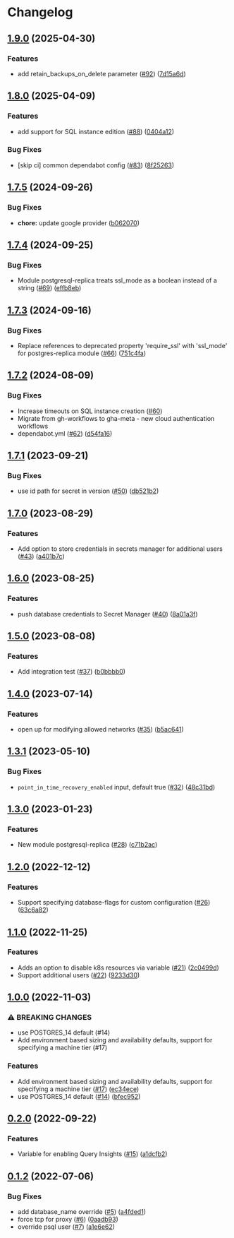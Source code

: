 # Changelog

## [1.9.0](https://github.com/entur/terraform-google-sql-db/compare/v1.8.0...v1.9.0) (2025-04-30)


### Features

* add retain_backups_on_delete parameter ([#92](https://github.com/entur/terraform-google-sql-db/issues/92)) ([7d15a6d](https://github.com/entur/terraform-google-sql-db/commit/7d15a6d421456c874c691fbb801a3b6d61f4c212))

## [1.8.0](https://github.com/entur/terraform-google-sql-db/compare/v1.7.5...v1.8.0) (2025-04-09)


### Features

* add support for SQL instance edition ([#88](https://github.com/entur/terraform-google-sql-db/issues/88)) ([0404a12](https://github.com/entur/terraform-google-sql-db/commit/0404a120a163e5df9775dba6329f43e9f39943e8))


### Bug Fixes

* [skip ci] common dependabot config ([#83](https://github.com/entur/terraform-google-sql-db/issues/83)) ([8f25263](https://github.com/entur/terraform-google-sql-db/commit/8f252630d3bdbe816963135ae69f7c82b4765523))

## [1.7.5](https://github.com/entur/terraform-google-sql-db/compare/v1.7.4...v1.7.5) (2024-09-26)


### Bug Fixes

* **chore:** update google provider ([b062070](https://github.com/entur/terraform-google-sql-db/commit/b06207080d95aa80cf7c7c448d78f8c1bba170d2))

## [1.7.4](https://github.com/entur/terraform-google-sql-db/compare/v1.7.3...v1.7.4) (2024-09-25)


### Bug Fixes

* Module postgresql-replica treats ssl_mode as a boolean instead of a string ([#69](https://github.com/entur/terraform-google-sql-db/issues/69)) ([effb8eb](https://github.com/entur/terraform-google-sql-db/commit/effb8ebf3caa89052a53a76b7843f8e387d6d29e))

## [1.7.3](https://github.com/entur/terraform-google-sql-db/compare/v1.7.2...v1.7.3) (2024-09-16)


### Bug Fixes

* Replace references to deprecated property 'require_ssl' with 'ssl_mode' for postgres-replica module ([#66](https://github.com/entur/terraform-google-sql-db/issues/66)) ([751c4fa](https://github.com/entur/terraform-google-sql-db/commit/751c4fa2439324d9dac157a4952ae74c4e0f3ddc))

## [1.7.2](https://github.com/entur/terraform-google-sql-db/compare/v1.7.1...v1.7.2) (2024-08-09)


### Bug Fixes

* Increase timeouts on SQL instance creation ([#60](https://github.com/entur/terraform-google-sql-db/issues/60))
* Migrate from gh-workflows to gha-meta - new cloud authentication workflows
* dependabot.yml ([#62](https://github.com/entur/terraform-google-sql-db/issues/62)) ([d54fa16](https://github.com/entur/terraform-google-sql-db/commit/d54fa16e6264e986df769f8f4312066fc9b4ddc9))
  

## [1.7.1](https://github.com/entur/terraform-google-sql-db/compare/v1.7.0...v1.7.1) (2023-09-21)


### Bug Fixes

* use id path for secret in version ([#50](https://github.com/entur/terraform-google-sql-db/issues/50)) ([db521b2](https://github.com/entur/terraform-google-sql-db/commit/db521b2330eede7e696b23af9982fd440f7fe107))

## [1.7.0](https://github.com/entur/terraform-google-sql-db/compare/v1.6.0...v1.7.0) (2023-08-29)


### Features

* Add option to store credentials in secrets manager for additional users ([#43](https://github.com/entur/terraform-google-sql-db/issues/43)) ([a401b7c](https://github.com/entur/terraform-google-sql-db/commit/a401b7c1ed789fccba73180289a6895956f88d98))

## [1.6.0](https://github.com/entur/terraform-google-sql-db/compare/v1.5.0...v1.6.0) (2023-08-25)


### Features

* push database credentials to Secret Manager ([#40](https://github.com/entur/terraform-google-sql-db/issues/40)) ([8a01a3f](https://github.com/entur/terraform-google-sql-db/commit/8a01a3ff0f9f94f87374ed688887e7269f440265))

## [1.5.0](https://github.com/entur/terraform-google-sql-db/compare/v1.4.0...v1.5.0) (2023-08-08)


### Features

* Add integration test ([#37](https://github.com/entur/terraform-google-sql-db/issues/37)) ([b0bbbb0](https://github.com/entur/terraform-google-sql-db/commit/b0bbbb03b186b44cfc9fb5b57fd2fffbea83e7d5))

## [1.4.0](https://github.com/entur/terraform-google-sql-db/compare/v1.3.1...v1.4.0) (2023-07-14)


### Features

* open up for modifying allowed networks ([#35](https://github.com/entur/terraform-google-sql-db/issues/35)) ([b5ac641](https://github.com/entur/terraform-google-sql-db/commit/b5ac6411dacc2c9a9231ab9f4a2a165b285b0a65))

## [1.3.1](https://github.com/entur/terraform-google-sql-db/compare/v1.3.0...v1.3.1) (2023-05-10)


### Bug Fixes

* `point_in_time_recovery_enabled` input, default true ([#32](https://github.com/entur/terraform-google-sql-db/issues/32)) ([48c31bd](https://github.com/entur/terraform-google-sql-db/commit/48c31bd451ed74d845df55f5b5906a009dca47dc))

## [1.3.0](https://github.com/entur/terraform-google-sql-db/compare/v1.2.0...v1.3.0) (2023-01-23)


### Features

* New module postgresql-replica ([#28](https://github.com/entur/terraform-google-sql-db/issues/28)) ([c71b2ac](https://github.com/entur/terraform-google-sql-db/commit/c71b2ac1df87e6f982759129ae54f33442ecb01e))

## [1.2.0](https://github.com/entur/terraform-google-sql-db/compare/v1.1.0...v1.2.0) (2022-12-12)


### Features

* Support specifying database-flags for custom configuration ([#26](https://github.com/entur/terraform-google-sql-db/issues/26)) ([63c6a82](https://github.com/entur/terraform-google-sql-db/commit/63c6a822b9991617231163e95022973ba343683a))

## [1.1.0](https://github.com/entur/terraform-google-sql-db/compare/v1.0.0...v1.1.0) (2022-11-25)


### Features

* Adds an option to disable k8s resources via variable ([#21](https://github.com/entur/terraform-google-sql-db/issues/21)) ([2c0499d](https://github.com/entur/terraform-google-sql-db/commit/2c0499dbb1d4e100ed6b298d8d1b26a0ab98adc7))
* Support additional users ([#22](https://github.com/entur/terraform-google-sql-db/issues/22)) ([9233d30](https://github.com/entur/terraform-google-sql-db/commit/9233d30e107b0e15fef6da43da6b0cdf7898bd4b))

## [1.0.0](https://github.com/entur/terraform-google-sql-db/compare/v0.2.0...v1.0.0) (2022-11-03)


### ⚠ BREAKING CHANGES

* use POSTGRES_14 default (#14)
* Add environment based sizing and availability defaults, support for specifying a machine tier (#17)

### Features

* Add environment based sizing and availability defaults, support for specifying a machine tier ([#17](https://github.com/entur/terraform-google-sql-db/issues/17)) ([ec34ece](https://github.com/entur/terraform-google-sql-db/commit/ec34ece689229746df0b372765f69afe2afefd2c))
* use POSTGRES_14 default ([#14](https://github.com/entur/terraform-google-sql-db/issues/14)) ([bfec952](https://github.com/entur/terraform-google-sql-db/commit/bfec952b9d9fb70dc838f7eb3d7b0bba3b7b233a))

## [0.2.0](https://github.com/entur/terraform-google-sql-db/compare/v0.1.2...v0.2.0) (2022-09-22)


### Features

* Variable for enabling Query Insights ([#15](https://github.com/entur/terraform-google-sql-db/issues/15)) ([a1dcfb2](https://github.com/entur/terraform-google-sql-db/commit/a1dcfb23d540a76fd1eaf66b322e816745b700c5))

## [0.1.2](https://github.com/entur/terraform-google-sql-db/compare/v0.1.1...v0.1.2) (2022-07-06)


### Bug Fixes

* add database_name override ([#5](https://github.com/entur/terraform-google-sql-db/issues/5)) ([a4fded1](https://github.com/entur/terraform-google-sql-db/commit/a4fded1096bb658633a05db57f8adcf248b776a5))
* force tcp for proxy ([#6](https://github.com/entur/terraform-google-sql-db/issues/6)) ([0aadb93](https://github.com/entur/terraform-google-sql-db/commit/0aadb931e78c203823a99e501d101dbee05cb798))
* override psql user ([#7](https://github.com/entur/terraform-google-sql-db/issues/7)) ([a1e6e62](https://github.com/entur/terraform-google-sql-db/commit/a1e6e622bdf5b85eda6fcc9280833ef7fd748fe4))
